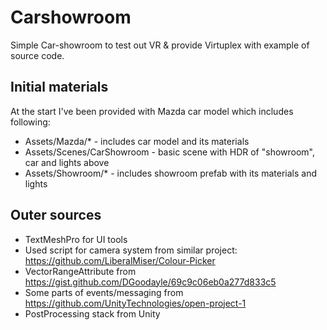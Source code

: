 # Carshowroom

Simple Car-showroom to test out VR & provide Virtuplex with example of source code.

## Initial materials

At the start I've been provided with Mazda car model which includes following:

- Assets/Mazda/* - includes car model and its materials
- Assets/Scenes/CarShowroom  - basic scene with HDR of "showroom", car and lights above
- Assets/Showroom/* - includes showroom prefab with its materials and lights

## Outer sources

- TextMeshPro for UI tools
- Used script for camera system from similar project: https://github.com/LiberalMiser/Colour-Picker
- VectorRangeAttribute from https://gist.github.com/DGoodayle/69c9c06eb0a277d833c5
- Some parts of events/messaging from https://github.com/UnityTechnologies/open-project-1
- PostProcessing stack from Unity